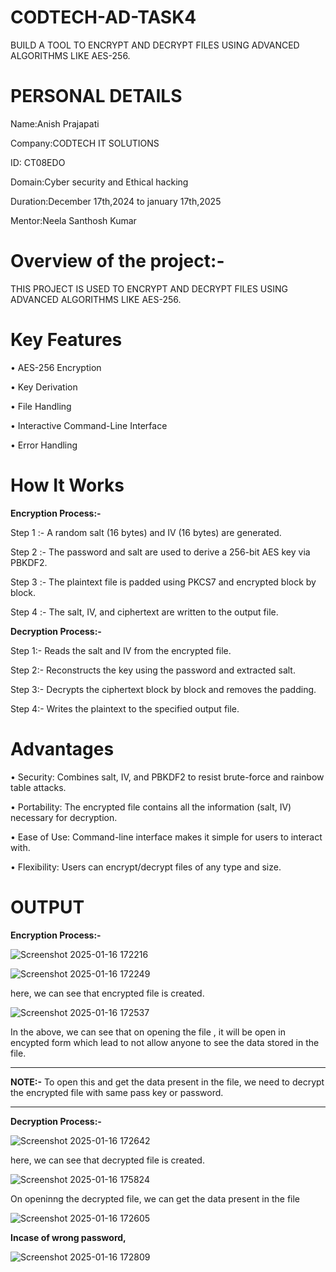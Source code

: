 # CODTECH-AD-TASK4
BUILD A TOOL TO ENCRYPT AND DECRYPT FILES USING ADVANCED ALGORITHMS LIKE AES-256.

# PERSONAL DETAILS
Name:Anish Prajapati

Company:CODTECH IT SOLUTIONS

ID: CT08EDO

Domain:Cyber security and Ethical hacking

Duration:December 17th,2024 to january 17th,2025

Mentor:Neela Santhosh Kumar

# Overview of the project:-
THIS PROJECT IS USED TO ENCRYPT AND DECRYPT FILES USING ADVANCED ALGORITHMS LIKE AES-256.

# Key Features

•	AES-256 Encryption

•	Key Derivation

•	File Handling

•	Interactive Command-Line Interface

•	Error Handling

# How It Works
**Encryption Process:-**

Step 1 :- A random salt (16 bytes) and IV (16 bytes) are generated.

Step 2 :- The password and salt are used to derive a 256-bit AES key via PBKDF2.

Step 3 :- The plaintext file is padded using PKCS7 and encrypted block by block.

Step 4 :- The salt, IV, and ciphertext are written to the output file.

**Decryption Process:-**

Step 1:- Reads the salt and IV from the encrypted file.

Step 2:- Reconstructs the key using the password and extracted salt.

Step 3:- Decrypts the ciphertext block by block and removes the padding.

Step 4:- Writes the plaintext to the specified output file.


# Advantages

•	Security: Combines salt, IV, and PBKDF2 to resist brute-force and rainbow table attacks.

•	Portability: The encrypted file contains all the information (salt, IV) necessary for decryption.

•	Ease of Use: Command-line interface makes it simple for users to interact with.

•	Flexibility: Users can encrypt/decrypt files of any type and size.

# OUTPUT

**Encryption Process:-**

![Screenshot 2025-01-16 172216](https://github.com/user-attachments/assets/6099856b-37e6-46b0-8d24-497a8f2f36c3)

![Screenshot 2025-01-16 172249](https://github.com/user-attachments/assets/d7fc9d9a-8e03-4c50-a2b1-15cbdebf8db6)

here, we can see that encrypted file is created.

![Screenshot 2025-01-16 172537](https://github.com/user-attachments/assets/0132ac54-93d6-455e-aced-050d87cf1894)

In the above,  we can see that on opening the file , it will be open in encypted form which lead to not allow anyone to see the data  stored in the file.

_____________________________________________________________________________________________________________________________________________________________________________________________

**NOTE:-** To open this and get the data present in the file, we need to  decrypt the encrypted file with same pass key or password.

_____________________________________________________________________________________________________________________________________________________________________________________________

**Decryption Process:-**

![Screenshot 2025-01-16 172642](https://github.com/user-attachments/assets/4e5f5333-f864-4b91-b1ab-f3e6ab30a608)

here, we can see that decrypted file is created.

![Screenshot 2025-01-16 175824](https://github.com/user-attachments/assets/d6b4b2db-21cc-43d7-9397-a55f32187ac3)

On openinng the decrypted file, we can get the data present in the file

![Screenshot 2025-01-16 172605](https://github.com/user-attachments/assets/59f2a310-6046-43cc-a265-e24a3e72d442)



**Incase of wrong password,**

![Screenshot 2025-01-16 172809](https://github.com/user-attachments/assets/7a37b0b8-18bc-4503-ad2c-4bcf3dd54130)



